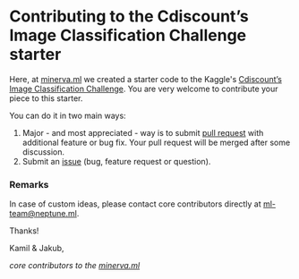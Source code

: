# Contributing to the Cdiscount’s Image Classification Challenge starter

Here, at [minerva.ml](https://minerva.ml) we created a starter code to the Kaggle's [Cdiscount’s Image Classification Challenge](https://www.kaggle.com/c/cdiscount-image-classification-challenge). You are very welcome to contribute your piece to this starter.

You can do it in two main ways:
1. Major - and most appreciated - way is to submit [pull request](https://github.com/minerva-ml/open-solution-cdiscount-starter/pulls) with additional feature or bug fix. Your pull request will be merged after some discussion.
2. Submit an [issue](https://github.com/minerva-ml/open-solution-cdiscount-starter/issues) (bug, feature request or question).

### Remarks
In case of custom ideas, please contact core contributors directly at ml-team@neptune.ml.

Thanks!

Kamil & Jakub,

*core contributors to the [minerva.ml](https://minerva.ml)*
